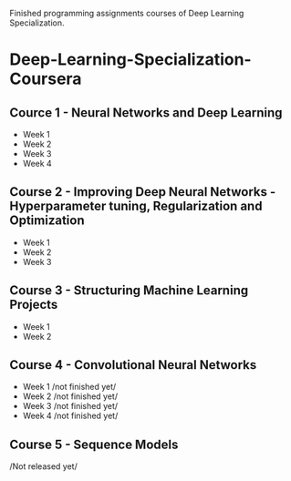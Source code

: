 Finished programming assignments courses of Deep Learning Specialization.


# Deep-Learning-Specialization-Coursera

## Cource 1 - Neural Networks and Deep Learning

  * Week 1
  * Week 2
  * Week 3
  * Week 4
  
## Course 2 - Improving Deep Neural Networks -  Hyperparameter tuning, Regularization and Optimization

  * Week 1
  * Week 2
  * Week 3

## Course 3 - Structuring Machine Learning Projects

  * Week 1
  * Week 2
  
## Course 4 - Convolutional Neural Networks

  * Week 1 /not finished  yet/
  * Week 2 /not finished  yet/
  * Week 3 /not finished  yet/
  * Week 4 /not finished  yet/
  
## Course 5 - Sequence Models

  /Not released yet/
